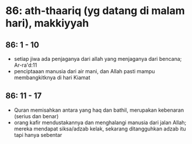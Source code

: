 # 86: ath-thaariq (yg datang di malam hari), makkiyyah

## 86: 1 - 10
* setiap jiwa ada penjaganya dari allah yang menjaganya dari bencana;
  Ar-ra'd:11
* penciptaaan manusia dari air mani, dan Allah pasti mampu membangkitknya di hari Kiamat

## 86: 11 - 17
* Quran memisahkan antara yang haq dan bathil, merupakan kebenaran (serius dan benar)
* orang kafir mendustakannya dan menghalangi manusia dari jalan Allah;
  mereka mendapat siksa/adzab kelak, sekarang ditangguhkan adzab itu tapi hanya sebentar
